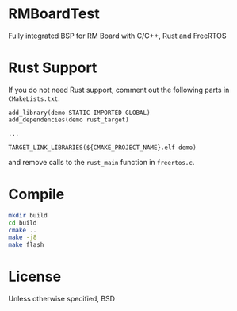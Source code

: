 # RMBoardTest

Fully integrated BSP for RM Board with C/C++, Rust and FreeRTOS

# Rust Support

If you do not need Rust support, comment out the following parts in `CMakeLists.txt`.

```
add_library(demo STATIC IMPORTED GLOBAL)
add_dependencies(demo rust_target)

...

TARGET_LINK_LIBRARIES(${CMAKE_PROJECT_NAME}.elf demo)

```

and remove calls to the `rust_main` function in `freertos.c`.

# Compile

```bash
mkdir build
cd build
cmake ..
make -j8
make flash
```

# License

Unless otherwise specified, BSD
